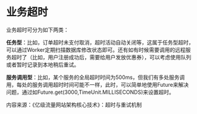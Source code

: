 # 业务超时

业务超时可分为如下两类：

**任务型**：比如，订单超时未支付取消，超时活动自动关闭等，这属于任务型超时，可以通过Worker定期扫描数据库修改状态即可。还有如有时候需要调用的远程服务超时了（比如，用户注册成功后，需要给用户发放优惠券），可以考虑使用队列或者暂时记录到本地稍后重试。

**服务调用型**：比如，某个服务的全局超时时间为500ms，但我们有多处服务调用，每处的服务调用超时时间可能不一样，此时，可以简单地使用Future来解决问题，通过如Future.get\(3000,TimeUnit.MILLISECONDS\)来设置超时。

内容来源：《亿级流量网站架构核心技术》：超时与重试机制

